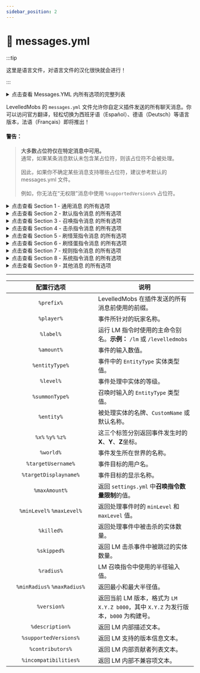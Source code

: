 ```yaml
---
sidebar_position: 2
---
```


# 🌟 messages.yml

:::tip

这里是语言文件，对语言文件的汉化很快就会进行！

:::


<details>

<summary>点击查看 Messages.YML 内所有选项的完整列表</summary>

```yaml
#
#   ---------------  -  ------------------------------
#        Section 01  |  通用消息
#   ---------------  -  ------------------------------
#
common:
  prefix: '&b&lLevelledMobs:&7'
  no-permission:
    - '%prefix% 你没有权限访问该内容。'
  players-only:
    - '%prefix% 只有玩家才能访问该内容。'
  player-offline:
    - '%prefix% 玩家“&r%player%&7”已离线。'
  invalid-command:
    - '%prefix% 无效的指令。'


#
#   ---------------  -  ------------------------------
#        Section 02  |  默认指令消息
#   ---------------  -  ------------------------------
#
command:
  levelledmobs:
    main-usage:
      - '%prefix% 可用指令：'
      - '&8 &m->&b /%label% debug &8- &7调试相关的各种指令'
      - '&8 &m->&b /%label% egg &8- &7生成刷怪蛋'
      - '&8 &m->&b /%label% help &8- &7显示 Wiki 的链接'
      - '&8 &m->&b /%label% info &8- &7查看插件信息'
      - '&8 &m->&b /%label% kill &8- &7批量击杀等级怪物'
      - '&8 &m->&b /%label% reload &8- &7重载配置文件'
      - '&8 &m->&b /%label% rules &8- &7打印规则系统'
      - '&8 &m->&b /%label% summon &8- &7召唤指定等级怪物'


    #
    #   ---------------  -  ------------------------------
    #        Section 03  |  召唤指令消息
    #   ---------------  -  ------------------------------
    #
    summon:
      invalid-amount:
        - '%prefix% 无效的数量“&b%amount%&7”。'
      invalid-entity-type:
        - '%prefix% 无效的实体类型“&b%entityType%&7”。'
      invalid-level:
        - '%prefix% 无效的等级“&b%level%&7”。'
      invalid-summon-type:
        - '%prefix% 无效的召唤类型“&b%summonType%&7”。'
      invalid-summon-type-console:
        - '%prefix% 只有玩家可以使用“&bhere&7”召唤类型，你必须使用“&batPlayer&7”或“&batLocation&7”。'
      invalid-location:
        - '%prefix% 无效的位置。'
      here:
        usage:
          - '%prefix% 用法：&b/%label% summon <数量> <实体> <等级> here'
        success:
          - '%prefix% 已在你的位置生成 &b%amount%&7 个 &f等级.%level% &b%entity%&7。'
      atLocation:
        usage:
          - '%prefix% 用法：&b/%label% summon <数量> <实体> <等级> atLocation <x> <y> <z> [世界]'
        success:
          - '%prefix% 已在 &8(&b%x%&7, &b%y%&7, &b%z%&7 世界“&b%world%&7”&8)&7 生成 &b%amount%&7 个 &f等级.%level% &b%entity%&7。'
        usage-console:
          - '%prefix% 用法（控制台）：&b/%label% summon <数量> <实体> <等级> atLocation <x> <y> <z> <世界>'
        invalid-world:
          - '%prefix% 无效的世界“&b%world%&7”。'
        invalid-location:
          - '%prefix% 无效的位置。'
      atPlayer:
        usage:
          - '%prefix% 用法：&b/%label% summon <数量> <实体类型> <等级> atPlayer <玩家>'
        success:
          - '%prefix% 已在 &r%targetDisplayname%&7 的位置生成 &b%amount%&7 个 &f等级.%level% &b%entity%&7。'
      usage:
        - '%prefix% 召唤指令语法：'
        - '&8 &m->&b /%label% summon <数量> <实体> <等级> here'
        - '&8 &m->&b /%label% summon <数量> <实体> <等级> atPlayer <玩家>'
        - '&8 &m->&b /%label% summon <数量> <实体> <等级> atLocation <x> <y> <z> [世界]'
      amount-limited:
        min:
          - '%prefix% 召唤数量最少为 &b1&7 个怪物。'
        max:
          - '%prefix% 召唤数量最多为 &b%maxAmount%&7 个怪物。'
      level-limited:
        min:
          - '%prefix% 等级最小为 &b等级.%minLevel%&7。'
        max:
          - '%prefix% 等级最大为 &b等级.%maxLevel%&7。'
      not-levellable:
        - '%prefix% &b%entity%&7 不能被设定等级。'


    #
    #   ---------------  -  ------------------------------
    #        Section 04  |  击杀指令消息
    #   ---------------  -  ------------------------------
    #
    kill:
      usage:
        - '%prefix% 用法：&b/%label% kill <all/near>'
      all:
        invalid-world:
          - '%prefix% 无效的世界“&b%world%&7”。'
        success:
          - '%prefix% 已在 &b%worlds%&7 个世界击杀 &b%killed%&7 个等级怪物 &8(&b%skipped%&7 个怪物被跳过&8)&7。'
        usage:
          - '%prefix% 用法：&b/%label% kill all [世界/*]'
        usage-console:
          - '%prefix% 用法（控制台）：/%label% kill all <世界/*>'
      near:
        invalid-radius:
          - '%prefix% 无效的半径“&b%radius%&7”。'
        invalid-radius-min:
          - '%prefix% 指定半径已调整为最小半径 &8(&b%minRadius%&8)&7。'
        invalid-radius-max:
          - '%prefix% 指定半径已调整为最大半径 &8(&b%maxRadius%&8)&7。'
        success:
          - '%prefix% 已在半径 &b%radius%&7 格内击杀 &b%killed%&7 个等级怪物 &8(&b%skipped%&7 个怪物被跳过&8)&7。'
        usage:
          - '%prefix% 用法：&b/%label% kill near <半径>'


    #
    #   ---------------  -  ------------------------------
    #        Section 05  |  刷怪笼指令消息
    #   ---------------  -  ------------------------------
    #
    spawner:
      usage:
        - '%prefix% 刷怪笼指令语法：'
        - '&8 &m->&b /%label% spawner create'
        - '&8 &m->&b /%label% spawner copy'
        - '&8 &m->&b /%label% spawner info'
        - ' '
        - '&f示例语法：'
        - '&8 &m->&b /%label% spawner create &3/minlevel&b 1 &3/maxlevel&b 10 &3/name&b "自定义LM刷怪笼" &3/customDropId&b Id1'
      no-value:
        - '%prefix% 未为键“&b%keyname%&7”指定值。'
      no-player:
        - '%prefix% 只有玩家可执行该指令，除非指定了 &b/giveplayer&7 参数。'
      invalid-value:
        - '%prefix% &b%keyname%&7 的值无效，必须为数字。'
      no-level-specified:
        - '%prefix% 你必须指定 minLevel 和/或 maxLevel。'
      inventory-full:
        - '%prefix% 你的背包已满。'
      spawner-give-message:
        - '%prefix% 已给予你一个LM刷怪笼。'
      spawner-give-message-console:
        - '%prefix% 已给予 &r%playername%&7 一个LM刷怪笼。&8|&7 最小等级: &b%minlevel%&7, 最大等级: &b%maxlevel%&7'
      permission-denied:
        - '%prefix% 你没有权限更新或转换LM刷怪笼。'
      spawner-converted:
        - '%prefix% 已将原版刷怪笼转换为名为“%spawnername%”的LM刷怪笼。'
      spawner-updated:
        - '%prefix% 已通过刷怪蛋更新LM刷怪笼。刷怪笼名称：“%spawnername%”'
      info:
        status-enabled:
          - '%prefix% 刷怪笼信息已&a启用&f。'
        status-not-enabled:
          - '%prefix% 刷怪笼信息已&c禁用&f。'
        enabled:
          - '%prefix% 刷怪笼信息已&a启用&f。右键任意刷怪笼查看详情！'
        disabled:
          - '%prefix% 刷怪笼信息已&c禁用&f。'
      copy:
        vanilla-spawner:
          - '%prefix% 仅LM刷怪笼可复制。'
        status-enabled:
          - '%prefix% 刷怪笼复制已&a启用&f。'
        status-not-enabled:
          - '%prefix% 刷怪笼复制已&c禁用&f。'
        enabled:
          - '%prefix% 刷怪笼复制已&a启用&f。右键LM刷怪笼进行复制。'
          - '你的手必须为空。'
        disabled:
          - '%prefix% 刷怪笼复制已&c禁用&f。'


    #
    #   ---------------  -  ------------------------------
    #        Section 06  |  刷怪蛋指令消息
    #   ---------------  -  ------------------------------
    #
    spawn_egg:
      usage:
        - '%prefix% egg 指令语法：'
        - '&8 &m->&b /%label% egg /minlevel <等级> /maxlevel <等级> /entity <实体类型>'
        - '&7&o 示例刷怪蛋'
        - '&7/%label% egg &b/minlevel&7 1 &b/maxlevel&7 10 &b/name&7 "自定义LM刷怪蛋" &b/customDropId&7 Id1'
      no-paper:
        - '%prefix% 此功能仅在运行Paper或其分支的服务器上可用'
      no-value:
        - '%prefix% 未为 &b%keyname%&7 指定值'
      no-player:
        - '%prefix% 只有玩家可执行该指令，除非指定 /giveplayer'
      no-player-specified:
        - '%prefix% 未指定玩家'
      invalid-value:
        - '%prefix% &b%keyname%&7 的值无效，必须为数字'
      no-level-specified:
        - '%prefix% 你必须指定 minLevel、maxLevel 和实体'
      inventory-full:
        - '%prefix% &4你的背包已满！'
      give-message:
        - '%prefix% 已给予你一个LM刷怪蛋'
      give-message-console:
        - '%prefix% 已给予 &r%playername%&7 一个LM刷怪蛋。&8|&7 最小等级: &b%minlevel%&7, 最大等级: &b%maxlevel%&7, 实体: &b%entitytype%&7'


    #
    #   ---------------  -  ------------------------------
    #        Section 07  |  规则指令消息
    #   ---------------  -  ------------------------------
    #
    rules:
      incomplete-command:
        - '%prefix% 指令不完整'
      console-rules:
        - '%prefix% 规则已打印到控制台'
      discord-invite:
        - '%prefix% 点击获取Discord邀请'
      wiki-link:
        - '%prefix% 点击打开Wiki'
      rules-reprocessed:
        - '%prefix% 已为 &b%worldcount%&7 个世界的 &b%entitycount%&7 个怪物重新处理规则'
      reset:
        - '%prefix% 执行此指令将重置你的规则为4种默认之一。'
        - '你必须选择 vanilla/basic/average/advanced/extreme 难度。'
        - '将自动备份并重置 rules.yml 为默认。'
      resetting:
        - '%prefix% 正在重置规则为 %difficulty%'
      reset-syntax:
        - '%prefix% 若要重置为 %difficulty% 难度，请输入以下指令：'
        - '%label% rules reset %difficulty% confirm'
      reset-complete:
        - '%prefix% rules.yml 已成功更新'
      invalid-difficulty:
        - '%prefix% 无效的难度：%difficulty%'
      rule-name-missing:
        - '%prefix% 必须指定规则名称。'
      rule-name-invalid:
        - '%prefix% 未找到名为 %rulename% 的规则'
      showing-rules:
        - '显示规则所有值：&b%rulename%&r'
      no-entities-visible:
        - '%prefix% 必须看向附近的实体'
      no-entities-near:
        - '%prefix% 10格范围内未找到实体'
      effective-rules:
        - '%prefix% 显示有效规则：%entitytype%（等级 %level% %mobname%）于 %world%，%location%'
      no-effective-rules:
        - '%prefix% 未找到有效规则'


    #
    #   ---------------  -  ------------------------------
    #        Section 08  |  系统指令消息
    #   ---------------  -  ------------------------------
    #
    reload:
      started:
        - '%prefix% 正在重载配置文件……'
      finished:
        - '%prefix% 重载完成。'
      usage:
        - '%prefix% 用法：&b/%label% reload'
    info:
      about:
        - ' '
        - '&b&lLevelledMobs&b v%version%'
        - '&7&o%description%'
        - ' '
        - '&7维护者：&f%maintainers%'
        - '&7贡献者：&f%contributors%'
        - '&7支持：&fMC &f%supportedVersions%'
        - ' '
      listSeparator: '&7, &f'
      usage:
        - '%prefix% 用法：&b/%label% info'
    compatibility:
      notice:
        - '%prefix% 兼容性检查结果已打印到日志，请检查控制台 :)'
      usage:
        - '%prefix% 用法：&b/%label% compatibility'


#
#   ---------------  -  ------------------------------
#        Section 09  |  其他消息
#   ---------------  -  ------------------------------
#
other:
  compatibility-notice:
    enabled: true
    messages:
      - '%prefix% LevelledMobs 兼容性提示：'
      - '&8 &m->&r &b%incompatibilities% &7个可能的不兼容项被发现。请运行“&b/levelledmobs compatibility&7”进行检查。'
      - '&8 &m->&7 此消息因你拥有 &blevelledmobs.compatibility-notice&7 权限而发送。你可以在 &bmessages.yml&7 中关闭此消息。'
      - '&8 &m->&7 请确保你已按照插件Wiki页面的所有说明操作。'
  update-notice:
    messages:
      - '&b&nLevelledMobs 更新检查提示：'
      - '&7你的 &bLevelledMobs&7 版本已&boutdated&7！请尽快更新到 &bv%latestVersion%&7。&8(&7你当前运行的是 &bv%currentVersion%&8)'
    send-in-console: true
    send-on-join: true

  mob-head-drop-name: '%mob_name%的头颅'
  no-drop-in-chunk: '%prefix% &7你在该区域击杀的等级怪物数量已达上限，将不再获得等级掉落。请稍后再来。'
  create-debug:
    - '&b&n创建调试ZIP'
    - '&7仅当LevelledMobs开发者要求时才应运行此命令。用于协助遇到插件问题的用户。'
    - ''
    - '&7此命令将生成包含以下必要数据的ZIP文件：'
    - '&8 &m->&b 插件列表'
    - '&8 &m->&b 服务器版本'
    - '&8 &m->&b 当前及最大在线玩家数'
    - '&8 &m->&b latest.log 文件&7 &8(/logs/latest.log)'
    - ''
    - '&7LevelledMobs开发者不会为除解决问题外的目的分发或保留数据。你可在发送前自行核查内容。'
    - '&7如需继续创建ZIP文件，请运行：'
    - '&b/lm debug create-zip confirm&7'
```

</details>

LevelledMobs 的 `messages.yml` 文件允许你自定义插件发送的所有聊天消息。你可以访问官方翻译，轻松切换为西班牙语（Español）、德语（Deutsch）等语言版本，法语（Français）即将推出！

#### 警告：

> **大多数占位符仅在特定消息中可用。**\
> 通常，如果某条消息默认未包含某占位符，则该占位符不会被处理。\
> \
> 因此，如果你不确定某些消息支持哪些占位符，建议参考默认的 messages.yml 文件。\
> \
> 例如，你无法在“无权限”消息中使用 `%supportedVersions%` 占位符。

<details>

<summary>点击查看 Section 1 - 通用消息 的所有选项</summary>

```yaml
common:
  prefix: '&b&lLevelledMobs:&7'
  no-permission:
    - '%prefix% 你没有权限访问该内容。'
  players-only:
    - '%prefix% 只有玩家才能访问该内容。'
  player-offline:
    - '%prefix% 玩家“&r%player%&7”已离线。'
  invalid-command:
    - '%prefix% 无效的指令。'
```

</details>

<details>

<summary>点击查看 Section 2 - 默认指令消息 的所有选项</summary>

```yaml
#
#   ---------------  -  ------------------------------
#        Section 02  |  默认指令消息
#   ---------------  -  ------------------------------
#
command:
  levelledmobs:
    main-usage:
      - '%prefix% 可用指令：'
      - '&8 &m->&b /%label% debug &8- &7调试相关的各种指令'
      - '&8 &m->&b /%label% egg &8- &7生成刷怪蛋'
      - '&8 &m->&b /%label% help &8- &7显示 Wiki 的链接'
      - '&8 &m->&b /%label% info &8- &7查看插件信息'
      - '&8 &m->&b /%label% kill &8- &7批量击杀等级怪物'
      - '&8 &m->&b /%label% reload &8- &7重载配置文件'
      - '&8 &m->&b /%label% rules &8- &7打印规则系统'
      - '&8 &m->&b /%label% summon &8- &7召唤指定等级怪物'
```

</details>

<details>

<summary>点击查看 Section 3 - 召唤指令消息 的所有选项</summary>

```yaml
#
#   ---------------  -  ------------------------------
#        Section 03  |  召唤指令消息
#   ---------------  -  ------------------------------
#
    summon:
      invalid-amount:
        - '%prefix% 无效的数量“&b%amount%&7”。'
      invalid-entity-type:
        - '%prefix% 无效的实体类型“&b%entityType%&7”。'
      invalid-level:
        - '%prefix% 无效的等级“&b%level%&7”。'
      invalid-summon-type:
        - '%prefix% 无效的召唤类型“&b%summonType%&7”。'
      invalid-summon-type-console:
        - '%prefix% 只有玩家可以使用“&bhere&7”召唤类型，你必须使用“&batPlayer&7”或“&batLocation&7”。'
      invalid-location:
        - '%prefix% 无效的位置。'
      here:
        usage:
          - '%prefix% 用法：&b/%label% summon <数量> <实体> <等级> here'
        success:
          - '%prefix% 已在你的位置生成 &b%amount%&7 个 &f等级.%level% &b%entity%&7。'
      atLocation:
        usage:
          - '%prefix% 用法：&b/%label% summon <数量> <实体> <等级> atLocation <x> <y> <z> [世界]'
        success:
          - '%prefix% 已在 &8(&b%x%&7, &b%y%&7, &b%z%&7 世界“&b%world%&7”&8)&7 生成 &b%amount%&7 个 &f等级.%level% &b%entity%&7。'
        usage-console:
          - '%prefix% 用法（控制台）：&b/%label% summon <数量> <实体> <等级> atLocation <x> <y> <z> <世界>'
        invalid-world:
          - '%prefix% 无效的世界“&b%world%&7”。'
        invalid-location:
          - '%prefix% 无效的位置。'
      atPlayer:
        usage:
          - '%prefix% 用法：&b/%label% summon <数量> <实体类型> <等级> atPlayer <玩家>'
        success:
          - '%prefix% 已在 &r%targetDisplayname%&7 的位置生成 &b%amount%&7 个 &f等级.%level% &b%entity%&7。'
      usage:
        - '%prefix% 召唤指令语法：'
        - '&8 &m->&b /%label% summon <数量> <实体> <等级> here'
        - '&8 &m->&b /%label% summon <数量> <实体> <等级> atPlayer <玩家>'
        - '&8 &m->&b /%label% summon <数量> <实体> <等级> atLocation <x> <y> <z> [世界]'
      amount-limited:
        min:
          - '%prefix% 召唤数量最少为 &b1&7 个怪物。'
        max:
          - '%prefix% 召唤数量最多为 &b%maxAmount%&7 个怪物。'
      level-limited:
        min:
          - '%prefix% 等级最小为 &b等级.%minLevel%&7。'
        max:
          - '%prefix% 等级最大为 &b等级.%maxLevel%&7。'
      not-levellable:
        - '%prefix% &b%entity%&7 不能被设定等级。'
```

</details>

<details>

<summary>点击查看 Section 4 - 击杀指令消息 的所有选项</summary>

```yaml
#
#   ---------------  -  ------------------------------
#        Section 04  |  击杀指令消息
#   ---------------  -  ------------------------------
#
    kill:
      usage:
        - '%prefix% 用法：&b/%label% kill <all/near>'
      all:
        invalid-world:
          - '%prefix% 无效的世界“&b%world%&7”。'
        success:
          - '%prefix% 已在 &b%worlds%&7 个世界击杀 &b%killed%&7 个等级怪物 &8(&b%skipped%&7 个怪物被跳过&8)&7。'
        usage:
          - '%prefix% 用法：&b/%label% kill all [世界/*]'
        usage-console:
          - '%prefix% 用法（控制台）：/%label% kill all <世界/*>'
      near:
        invalid-radius:
          - '%prefix% 无效的半径“&b%radius%&7”。'
        invalid-radius-min:
          - '%prefix% 指定半径已调整为最小半径 &8(&b%minRadius%&8)&7。'
        invalid-radius-max:
          - '%prefix% 指定半径已调整为最大半径 &8(&b%maxRadius%&8)&7。'
        success:
          - '%prefix% 已在半径 &b%radius%&7 格内击杀 &b%killed%&7 个等级怪物 &8(&b%skipped%&7 个怪物被跳过&8)&7。'
        usage:
          - '%prefix% 用法：&b/%label% kill near <半径>'
```

</details>

<details>

<summary>点击查看 Section 5 - 刷怪笼指令消息 的所有选项</summary>

```yaml
#
#   ---------------  -  ------------------------------
#        Section 05  |  刷怪笼指令消息
#   ---------------  -  ------------------------------
#
    spawner:
      usage:
        - '%prefix% 刷怪笼指令语法：'
        - '&8 &m->&b /%label% spawner create'
        - '&8 &m->&b /%label% spawner copy'
        - '&8 &m->&b /%label% spawner info'
        - ' '
        - '&f示例语法：'
        - '&8 &m->&b /%label% spawner create &3/minlevel&b 1 &3/maxlevel&b 10 &3/name&b "自定义LM刷怪笼" &3/customDropId&b Id1'
      no-value:
        - '%prefix% 未为键“&b%keyname%&7”指定值。'
      no-player:
        - '%prefix% 只有玩家可执行该指令，除非指定了 &b/giveplayer&7 参数。'
      invalid-value:
        - '%prefix% &b%keyname%&7 的值无效，必须为数字。'
      no-level-specified:
        - '%prefix% 你必须指定 minLevel 和/或 maxLevel。'
      inventory-full:
        - '%prefix% 你的背包已满。'
      spawner-give-message:
        - '%prefix% 已给予你一个LM刷怪笼。'
      spawner-give-message-console:
        - '%prefix% 已给予 &r%playername%&7 一个LM刷怪笼。&8|&7 最小等级: &b%minlevel%&7, 最大等级: &b%maxlevel%&7'
      permission-denied:
        - '%prefix% 你没有权限更新或转换LM刷怪笼。'
      spawner-converted:
        - '%prefix% 已将原版刷怪笼转换为名为“%spawnername%”的LM刷怪笼。'
      spawner-updated:
        - '%prefix% 已通过刷怪蛋更新LM刷怪笼。刷怪笼名称：“%spawnername%”'
      info:
        status-enabled:
          - '%prefix% 刷怪笼信息已&a启用&f。'
        status-not-enabled:
          - '%prefix% 刷怪笼信息已&c禁用&f。'
        enabled:
          - '%prefix% 刷怪笼信息已&a启用&f。右键任意刷怪笼查看详情！'
        disabled:
          - '%prefix% 刷怪笼信息已&c禁用&f。'
      copy:
        vanilla-spawner:
          - '%prefix% 仅LM刷怪笼可复制。'
        status-enabled:
          - '%prefix% 刷怪笼复制已&a启用&f。'
        status-not-enabled:
          - '%prefix% 刷怪笼复制已&c禁用&f。'
        enabled:
          - '%prefix% 刷怪笼复制已&a启用&f。右键LM刷怪笼进行复制。'
          - '你的手必须为空。'
        disabled:
          - '%prefix% 刷怪笼复制已&c禁用&f。'
```

</details>

<details>

<summary>点击查看 Section 6 - 刷怪蛋指令消息 的所有选项</summary>

```yaml
#
#   ---------------  -  ------------------------------
#        Section 06  |  刷怪蛋指令消息
#   ---------------  -  ------------------------------
#
    spawn_egg:
      usage:
        - '%prefix% egg 指令语法：'
        - '&8 &m->&b /%label% egg /minlevel <等级> /maxlevel <等级> /entity <实体类型>'
        - '&7&o 示例刷怪蛋'
        - '&7/%label% egg &b/minlevel&7 1 &b/maxlevel&7 10 &b/name&7 "自定义LM刷怪蛋" &b/customDropId&7 Id1'
      no-paper:
        - '%prefix% 此功能仅在运行Paper或其分支的服务器上可用'
      no-value:
        - '%prefix% 未为 &b%keyname%&7 指定值'
      no-player:
        - '%prefix% 只有玩家可执行该指令，除非指定 /giveplayer'
      no-player-specified:
        - '%prefix% 未指定玩家'
      invalid-value:
        - '%prefix% &b%keyname%&7 的值无效，必须为数字'
      no-level-specified:
        - '%prefix% 你必须指定 minLevel、maxLevel 和实体'
      inventory-full:
        - '%prefix% &4你的背包已满！'
      give-message:
        - '%prefix% 已给予你一个LM刷怪蛋'
      give-message-console:
        - '%prefix% 已给予 &r%playername%&7 一个LM刷怪蛋。&8|&7 最小等级: &b%minlevel%&7, 最大等级: &b%maxlevel%&7, 实体: &b%entitytype%&7'
```

</details>

<details>

<summary>点击查看 Section 7 - 规则指令消息 的所有选项</summary>

```yaml
#
#   ---------------  -  ------------------------------
#        Section 07  |  规则指令消息
#   ---------------  -  ------------------------------
#
    rules:
      incomplete-command:
        - '%prefix% 指令不完整'
      console-rules:
        - '%prefix% 规则已打印到控制台'
      discord-invite:
        - '%prefix% 点击获取Discord邀请'
      wiki-link:
        - '%prefix% 点击打开Wiki'
      rules-reprocessed:
        - '%prefix% 已为 &b%worldcount%&7 个世界的 &b%entitycount%&7 个怪物重新处理规则'
      reset:
        - '%prefix% 执行此指令将重置你的规则为4种默认之一。'
        - '你必须选择 vanilla/basic/average/advanced/extreme 难度。'
        - '将自动备份并重置 rules.yml 为默认。'
      resetting:
        - '%prefix% 正在重置规则为 %difficulty%'
      reset-syntax:
        - '%prefix% 若要重置为 %difficulty% 难度，请输入以下指令：'
        - '%label% rules reset %difficulty% confirm'
      reset-complete:
        - '%prefix% rules.yml 已成功更新'
      invalid-difficulty:
        - '%prefix% 无效的难度：%difficulty%'
      rule-name-missing:
        - '%prefix% 必须指定规则名称。'
      rule-name-invalid:
        - '%prefix% 未找到名为 %rulename% 的规则'
      showing-rules:
        - '显示规则所有值：&b%rulename%&r'
      no-entities-visible:
        - '%prefix% 必须看向附近的实体'
      no-entities-near:
        - '%prefix% 10格范围内未找到实体'
      effective-rules:
        - '%prefix% 显示有效规则：%entitytype%（等级 %level% %mobname%）于 %world%，%location%'
      no-effective-rules:
        - '%prefix% 未找到有效规则'
```

</details>

<details>

<summary>点击查看 Section 8 - 系统指令消息 的所有选项</summary>

```yaml
#
#   ---------------  -  ------------------------------
#        Section 08  |  系统指令消息
#   ---------------  -  ------------------------------
#
    reload:
      started:
        - '%prefix% 正在重载配置文件……'
      finished:
        - '%prefix% 重载完成。'
      usage:
        - '%prefix% 用法：&b/%label% reload'
    info:
      about:
        - ' '
        - '&b&lLevelledMobs&b v%version%'
        - '&7&o%description%'
        - ' '
        - '&7维护者：&f%maintainers%'
        - '&7贡献者：&f%contributors%'
        - '&7支持：&fMC &f%supportedVersions%'
        - ' '
      listSeparator: '&7, &f'
      usage:
        - '%prefix% 用法：&b/%label% info'
    compatibility:
      notice:
        - '%prefix% 兼容性检查结果已打印到日志，请检查控制台 :)'
      usage:
        - '%prefix% 用法：&b/%label% compatibility'
```

</details>

<details>

<summary>点击查看 Section 9 - 其他消息 的所有选项</summary>

```yaml
#
#
#   ---------------  -  ------------------------------
#        Section 09  |  其他消息
#   ---------------  -  ------------------------------
#
other:
  compatibility-notice:
    enabled: true
    messages:
      - '%prefix% LevelledMobs 兼容性提示：'
      - '&8 &m->&r &b%incompatibilities% &7个可能的不兼容项被发现。请运行“&b/levelledmobs compatibility&7”进行检查。'
      - '&8 &m->&7 此消息因你拥有 &blevelledmobs.compatibility-notice&7 权限而发送。你可以在 &bmessages.yml&7 中关闭此消息。'
      - '&8 &m->&7 请确保你已按照插件Wiki页面的所有说明操作。'
  update-notice:
    messages:
      - '&b&nLevelledMobs 更新检查提示：'
      - '&7你的 &bLevelledMobs&7 版本已&boutdated&7！请尽快更新到 &bv%latestVersion%&7。&8(&7你当前运行的是 &bv%currentVersion%&8)'
    send-in-console: true
    send-on-join: true

  mob-head-drop-name: '%mob_name%的头颅'
  no-drop-in-chunk: '%prefix% &7你在该区域击杀的等级怪物数量已达上限，将不再获得等级掉落。请稍后再来。'
  create-debug:
    - '&b&n创建调试ZIP'
    - '&7仅当LevelledMobs开发者要求时才应运行此命令。用于协助遇到插件问题的用户。'
    - ''
    - '&7此命令将生成包含以下必要数据的ZIP文件：'
    - '&8 &m->&b 插件列表'
    - '&8 &m->&b 服务器版本'
    - '&8 &m->&b 当前及最大在线玩家数'
    - '&8 &m->&b latest.log 文件&7 &8(/logs/latest.log)'
    - ''
    - '&7LevelledMobs开发者不会为除解决问题外的目的分发或保留数据。你可在发送前自行核查内容。'
    - '&7如需继续创建ZIP文件，请运行：'
    - '&b/lm debug create-zip confirm&7'
```

</details>

***

<table>
  <thead>
    <tr>
      <th width="223" align="center">配置行选项</th>
      <th>说明</th>
    </tr>
  </thead>
  <tbody>
    <tr>
      <td align="center"><code>%prefix%</code></td>
      <td>LevelledMobs 在插件发送的所有消息前使用的前缀。</td>
    </tr>
    <tr>
      <td align="center"><code>%player%</code></td>
      <td>事件所针对的玩家名称。</td>
    </tr>
    <tr>
      <td align="center"><code>%label%</code></td>
      <td>运行 LM 指令时使用的主命令别名。<strong>示例：</strong> <code>/lm</code> 或 <code>/levelledmobs</code></td>
    </tr>
    <tr>
      <td align="center"><code>%amount%</code></td>
      <td>事件的输入数值。</td>
    </tr>
    <tr>
      <td align="center"><code>%entityType%</code></td>
      <td>事件中的 <code>EntityType</code> 实体类型值。</td>
    </tr>
    <tr>
      <td align="center"><code>%level%</code></td>
      <td>事件处理中实体的等级。</td>
    </tr>
    <tr>
      <td align="center"><code>%summonType%</code></td>
      <td>召唤时输入的 <code>EntityType</code> 类型值。</td>
    </tr>
    <tr>
      <td align="center"><code>%entity%</code></td>
      <td>被处理实体的名牌、<code>CustomName</code> 或默认名称。</td>
    </tr>
    <tr>
      <td align="center"><code>%x%</code> <code>%y%</code> <code>%z%</code></td>
      <td>这三个标签分别返回事件发生时的<strong>X</strong>、<strong>Y</strong>、<strong>Z</strong>坐标。</td>
    </tr>
    <tr>
      <td align="center"><code>%world%</code></td>
      <td>事件发生所在世界的名称。</td>
    </tr>
    <tr>
      <td align="center"><code>%targetUsername%</code></td>
      <td>事件目标的用户名。</td>
    </tr>
    <tr>
      <td align="center"><code>%targetDisplayname%</code></td>
      <td>事件目标的显示名称。</td>
    </tr>
    <tr>
      <td align="center"><code>%maxAmount%</code></td>
      <td>返回 <code>settings.yml</code> 中<strong>召唤指令数量限制</strong>的值。</td>
    </tr>
    <tr>
      <td align="center"><code>%minLevel%</code> <code>%maxLevel%</code></td>
      <td>返回处理事件时的 <code>minLevel</code> 和 <code>maxLevel</code> 值。</td>
    </tr>
    <tr>
      <td align="center"><code>%killed%</code></td>
      <td>返回处理事件中被击杀的实体数量。</td>
    </tr>
    <tr>
      <td align="center"><code>%skipped%</code></td>
      <td>返回 LM 击杀事件中被跳过的实体数量。</td>
    </tr>
    <tr>
      <td align="center"><code>%radius%</code></td>
      <td>LM 召唤指令中使用的半径输入值。</td>
    </tr>
    <tr>
      <td align="center"><code>%minRadius%</code> <code>%maxRadius%</code></td>
      <td>返回最小和最大半径值。</td>
    </tr>
    <tr>
      <td align="center"><code>%version%</code></td>
      <td>返回当前 LM 版本，格式为 <code>LM X.Y.Z b000</code>，其中 <code>X.Y.Z</code> 为发行版本，<code>b000</code> 为构建号。</td>
    </tr>
    <tr>
      <td align="center"><code>%description%</code></td>
      <td>返回 LM 内部描述文本。</td>
    </tr>
    <tr>
      <td align="center"><code>%supportedVersions%</code></td>
      <td>返回 LM 支持的版本信息文本。</td>
    </tr>
    <tr>
      <td align="center"><code>%contributors%</code></td>
      <td>返回 LM 内部贡献者列表文本。</td>
    </tr>
    <tr>
      <td align="center"><code>%incompatibilities%</code></td>
      <td>返回 LM 内部不兼容项文本。</td>
    </tr>
  </tbody>
</table>
